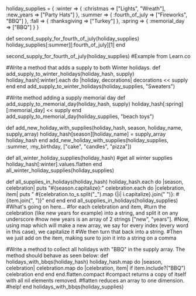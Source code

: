 holiday_supplies = {
  :winter => {
    :christmas => ["Lights", "Wreath"],
    :new_years => ["Party Hats"]
  },
  :summer => {
    :fourth_of_july => ["Fireworks", "BBQ"]
  },
  :fall => {
    :thanksgiving => ["Turkey"]
  },
  :spring => {
    :memorial_day => ["BBQ"]
  }
}

def second_supply_for_fourth_of_july(holiday_supplies)
  holiday_supplies[:summer][:fourth_of_july][1]
end

second_supply_for_fourth_of_july(holiday_supplies) #Example from Learn.co

#Write a method that adds a supply to both Winter holidays.
def add_supply_to_winter_holidays(holiday_hash, supply)
    holiday_hash[:winter].each do |holiday, decorations|
        decorations << supply 
    end
end
add_supply_to_winter_holidays(holiday_supplies, "Sweaters")


#Write method adding a supply memorial day
def add_supply_to_memorial_day(holiday_hash, supply)
    holiday_hash[:spring][:memorial_day] << supply
end
add_supply_to_memorial_day(holiday_supplies, "beach toys")


def add_new_holiday_with_supplies(holiday_hash, season, holiday_name, supply_array)
  holiday_hash[season][holiday_name] = supply_array
  holiday_hash
end
add_new_holiday_with_supplies(holiday_supplies, :summer, :my_birthday, ["cake", "candles", "pizza"])






def all_winter_holiday_supplies(holiday_hash) #get all winter supplies
    holiday_hash[:winter].values.flatten
end
all_winter_holiday_supplies(holiday_supplies)






def all_supplies_in_holidays(holiday_hash)
    holiday_hash.each do |season, celebration|
        puts "#{season.capitalize}:"
        celebration.each do |celebration, item|
            puts "  #{celebration.to_s.split("_").map {|i| i.capitalize}.join(" ")}: #{item.join(", ")}"
        end
    end
end
all_supplies_in_holidays(holiday_supplies)
#What's going on here...
#for each celebration and item, 
#turn the celebration (like new years for example) into a string, and split it on any underscore
#now new years is an array of 2 strings ["new", "years"]. 
#Now, using map which will make a new array, we say for every index (every word in this case), we capitalize it
#We then turn that back into a string. 
#Then we just add on the item, making sure to join it into a string on a comma 




#Write a method to collect all holidays with "BBQ" in the supply array. The method should behave as seen below:
def holidays_with_bbqs(holiday_hash)
    holiday_hash.map do |season, celebration|
        celebration.map do |celebration, item|
            if item.include?("BBQ")
                celebration
            end
        end
    end.flatten.compact #compact returns a copy of itself with all nil elements removed. 
    #flatten reduces an array to one dimension. #help! 
end
holidays_with_bbqs(holiday_supplies)


        